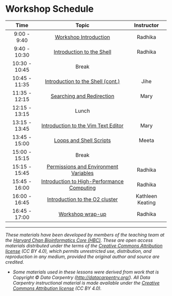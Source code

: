 # Workshop Schedule

| Time            |  Topic  | Instructor |
|:------------------------:|:------------------------------------------------:|:--------:|
|9:00 - 9:40 | [Workshop Introduction](../lectures/Intro_to_workshop_new.pdf) | Radhika |
|9:40 - 10:30 | [Introduction to the Shell](../lessons/01_the_filesystem.md) | Radhika |
|10:30 - 10:45 | Break | |
|10:45 - 11:35 | [Introduction to the Shell (cont.)](../lessons/01_the_filesystem.md) | Jihe |
|11:35 - 12:15 | [Searching and Redirection](../lessons/02_searching_files.md) | Mary |
|12:15 - 13:15 | Lunch | |
|13:15 - 13:45 | [Introduction to the Vim Text Editor](../lessons/03_vim.md) | Mary |
|13:45 - 15:00 | [Loops and Shell Scripts](../lessons/04_loops_and_scripts.md) | Meeta |
|15:00 - 15:15 | Break | |
|15:15 - 15:45 | [Permissions and Environment Variables](../lessons/05_permissions_and_environment_variables.md) | Radhika |
|15:45 - 16:00 | [Introduction to High-Performance Computing](../lectures/HPC_intro_O2_short.pdf) | Radhika |
|16:00 - 16:45 | [Introduction to the O2 cluster](../lectures/HPC_intro_O2_short.pdf) | Kathleen Keating |
|16:45 - 17:00 | [Workshop wrap-up](../lectures/shell-workshop-wrapup.pdf) | Radhika |

***
*These materials have been developed by members of the teaching team at the [Harvard Chan Bioinformatics Core (HBC)](http://bioinformatics.sph.harvard.edu/). These are open access materials distributed under the terms of the [Creative Commons Attribution license](https://creativecommons.org/licenses/by/4.0/) (CC BY 4.0), which permits unrestricted use, distribution, and reproduction in any medium, provided the original author and source are credited.*

* *Some materials used in these lessons were derived from work that is Copyright © Data Carpentry (http://datacarpentry.org/). 
All Data Carpentry instructional material is made available under the [Creative Commons Attribution license](https://creativecommons.org/licenses/by/4.0/) (CC BY 4.0).*
